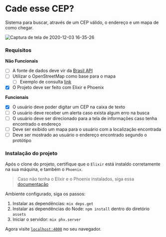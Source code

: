 # Cade esse CEP?

Sistema para buscar, através de um CEP válido, o endereço e um mapa de como chegar.

![Captura de tela de 2020-12-03 16-35-26](https://user-images.githubusercontent.com/15862643/101078933-94e6ac80-3585-11eb-8165-222ae7eccbca.png)

### Requisitos

**Não Funcionais**

- [ ]  A fonte de dados deve vir da [Brasil API](https://github.com/BrasilAPI/BrasilAPI)
- [ ]  Utilizar o OpenStreetMap como base para o mapa
    - [ ]  Exemplo de consulta [link](https://www.openstreetmap.org/search?query=Rua%20Doutor%20Area%20Le%C3%A3o%2C%20Nossa%20Senhora%20das%20Gra%C3%A7as%2C%20Teresina%2C%20Piau%C3%AD#map=18/-5.10163/-42.80288)
- [x]  O Projeto deve ser feito com Elixir e Phoenix

**Funcionais**

- [x]  O usuário deve poder digitar um CEP na caixa de texto
- [ ]  O usuário deve receber um alerta caso exista algum erro na busca
- [ ]  O usuário deve ser direcionado para a tela de informações caso tenha encontrado o endereço
- [ ]  Deve ser exibido um mapa para o usuário com a localização encontrada
- [ ]  Deve ser mostrado ao usuário o endereço encontrado segundo o protótipo

### Instalação do projeto

  Após o clone do projeto, certifique que o `Elixir` está instaldo corretamente na sua máquina, e também o `Phoenix`.

  > Caso não tenha o Elixir e o Phoenix instalados, siga essa [documentação](https://hexdocs.pm/phoenix/installation.html#content)

  Ambiente configurado, siga os passos:

  1. Instalar as dependências: `mix deps.get`
  2. Instalar as dependências do Node: `npm install` dentro do diretório `assets`
  3. Iniciar o servidor: `mix phx.server`

Agora visite [`localhost:4000`](http://localhost:4000) no seu navegador.
